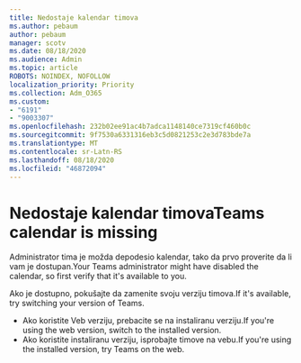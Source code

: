 ```yaml
---
title: Nedostaje kalendar timova
ms.author: pebaum
author: pebaum
manager: scotv
ms.date: 08/18/2020
ms.audience: Admin
ms.topic: article
ROBOTS: NOINDEX, NOFOLLOW
localization_priority: Priority
ms.collection: Adm_O365
ms.custom:
- "6191"
- "9003307"
ms.openlocfilehash: 232b02ee91ac4b7adca1148140ce7319cf460b0c
ms.sourcegitcommit: 9f7530a6331316eb3c5d0821253c2e3d783bde7a
ms.translationtype: MT
ms.contentlocale: sr-Latn-RS
ms.lasthandoff: 08/18/2020
ms.locfileid: "46872094"
---
```

# <a name="teams-calendar-is-missing"></a><span data-ttu-id="b7951-102">Nedostaje kalendar timova</span><span class="sxs-lookup"><span data-stu-id="b7951-102">Teams calendar is missing</span></span>

<span data-ttu-id="b7951-103">Administrator tima je možda depodesio kalendar, tako da prvo proverite da li vam je dostupan.</span><span class="sxs-lookup"><span data-stu-id="b7951-103">Your Teams administrator might have disabled the calendar, so first verify that it's available to you.</span></span>

<span data-ttu-id="b7951-104">Ako je dostupno, pokušajte da zamenite svoju verziju timova.</span><span class="sxs-lookup"><span data-stu-id="b7951-104">If it's available, try switching your version of Teams.</span></span>

- <span data-ttu-id="b7951-105">Ako koristite Veb verziju, prebacite se na instaliranu verziju.</span><span class="sxs-lookup"><span data-stu-id="b7951-105">If you're using the web version, switch to the installed version.</span></span>
- <span data-ttu-id="b7951-106">Ako koristite instaliranu verziju, isprobajte timove na vebu.</span><span class="sxs-lookup"><span data-stu-id="b7951-106">If you're using the installed version, try Teams on the web.</span></span>